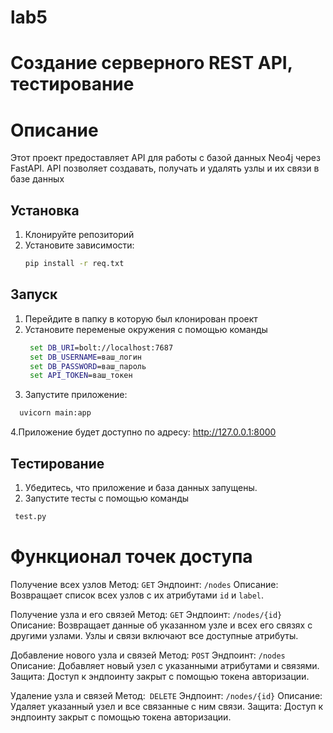# lab5
# Создание серверного REST API, тестирование
# Описание 
  Этот проект предоставляет API для работы с базой данных Neo4j через FastAPI. API позволяет создавать, получать и удалять узлы и их связи в базе данных

## Установка 
1. Клонируйте репозиторий
2. Установите зависимости:
   ```cmd
   pip install -r req.txt

## Запуск
1. Перейдите в папку в которую был клонирован проект
2. Установите переменые окружения с помощью команды
   ```cmd
    set DB_URI=bolt://localhost:7687
    set DB_USERNAME=ваш_логин
    set DB_PASSWORD=ваш_пароль
    set API_TOKEN=ваш_токен
3. Запустите приложение:
  ```cmd
    uvicorn main:app
```
4.Приложение будет доступно по адресу: http://127.0.0.1:8000
## Тестирование
1. Убедитесь, что приложение и база данных запущены.
2. Запустите тесты с помощью команды
 ```cmd
  test.py
```
# Функционал точек доступа
  Получение всех узлов
  Метод: `GET`
  Эндпоинт: `/nodes`
  Описание: Возвращает список всех узлов с их атрибутами `id` и `label`.

  Получение узла и его связей
  Метод: `GET`
  Эндпоинт: `/nodes/{id}`
  Описание: Возвращает данные об указанном узле и всех его связях с другими узлами. Узлы и связи включают все доступные атрибуты.

  Добавление нового узла и связей
  Метод: `POST`
  Эндпоинт: `/nodes`
  Описание: Добавляет новый узел с указанными атрибутами и связями.
  Защита: Доступ к эндпоинту закрыт с помощью токена авторизации.

  Удаление узла и связей
  Метод:` DELETE`
  Эндпоинт: `/nodes/{id}`
  Описание: Удаляет указанный узел и все связанные с ним связи.
  Защита: Доступ к эндпоинту закрыт с помощью токена авторизации.

